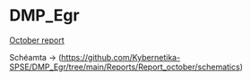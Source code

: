 # DMP_Egr

[October report](.Reports/Report_october/MP_report_October_Egr.pdf)

Schéamta -> (https://github.com/Kybernetika-SPSE/DMP_Egr/tree/main/Reports/Report_october/schematics)
